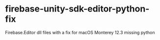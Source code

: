 # firebase-unity-sdk-editor-python-fix
Firebase.Editor dll files with a fix for macOS Monterey 12.3 missing python
